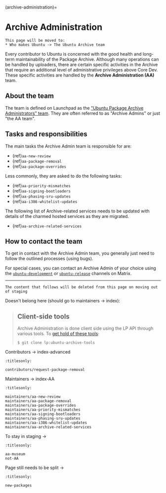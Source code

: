 (archive-administration)=
# Archive Administration

```{note}
This page will be moved to:
* Who makes Ubuntu -> The Ubuntu Archive team
```

Every contributor to Ubuntu is concerned with the good health and long-term
maintainability of the Package Archive. Although many operations can be handled
by uploaders, there are certain specific activities in the Archive that
require an additional level of administrative privileges above Core Dev. These
specific activities are handled by the **Archive Administration (AA)** team.

## About the team

The team is defined on Launchpad as the
["Ubuntu Package Archive Administrators" team](https://launchpad.net/~ubuntu-archive).
They are often referred to as "Archive Admins" or just "the AA team".

## Tasks and responsibilities

The main tasks the Archive Admin team is responsible for are:

* {ref}`aa-new-review`
* {ref}`aa-package-removal`
* {ref}`aa-package-overrides`

Less commonly, they are asked to do the following tasks:

* {ref}`aa-priority-mismatches`
* {ref}`aa-signing-bootloaders`
* {ref}`aa-phasing-sru-updates`
* {ref}`aa-i386-whitelist-updates`

The following list of Archive-related services needs to be updated with details
of the charmed hosted services as they are migrated.

- {ref}`aa-archive-related-services` 


## How to contact the team

To get in contact with the Archive Admin team, you generally just need to
follow the outlined processes (using bugs).

For special cases, you can contact an Archive Admin of your choice using the
[`ubuntu-development`](https://matrix.to/#/#devel:ubuntu.com) or
[`ubuntu-release`](https://matrix.to/#/#release:ubuntu.com) channels on Matrix.

-----

```{note}
The content that follows will be deleted from this page on moving out of staging
```

Doesn't belong here (should go to maintainers -> index):

> ## Client-side tools
> Archive Administration is done client side using the LP API through various
> tools. To [get hold of these tools](https://code.launchpad.net/~ubuntu-archive/ubuntu-archive-tools/trunk):
> ```none
> $ git clone lp:ubuntu-archive-tools
> ```


Contributors -> index-advanced
```{toctree}
:titlesonly:

contributors/request-package-removal
```


Maintainers -> index-AA

```{toctree}
:titlesonly:

maintainers/aa-new-review
maintainers/aa-package-removal
maintainers/aa-package-overrides
maintainers/aa-priority-mismatches
maintainers/aa-signing-bootloaders
maintainers/aa-phasing-sru-updates
maintainers/aa-i386-whitelist-updates
maintainers/aa-archive-related-services
```

To stay in staging ->

```{toctree}
:titlesonly:

aa-museum
not-AA
```

Page still needs to be split ->

```{toctree}
:titlesonly:

new-packages
```

